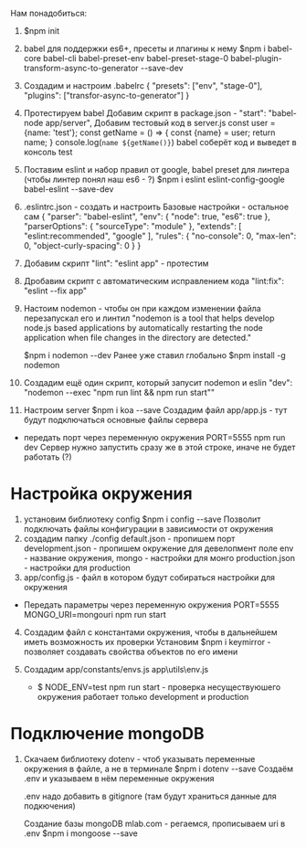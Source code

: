 Нам понадобиться:

1. $npm init
2. babel для поддержки es6+, пресеты и лпагины к нему
    $npm i babel-core babel-cli babel-preset-env babel-preset-stage-0 babel-plugin-transform-async-to-generator --save-dev
3. Создадим и настроим .babelrc
{
	"presets": ["env", "stage-0"],
	"plugins": ["transfor-async-to-generator"]
}
4. Протестируем babel
    Добавим скрипт в package.json - "start": "babel-node app/server",
    Добавим тестовый код в server.js
    const user = {name: 'test'}; const getName = () => { const {name} = user; return name; } console.log(`name ${getName()}`)
    babel соберёт код и выведет в консоль test
5. Поставим eslint и набор правил от google, babel preset для линтера (чтобы линтер понял наш es6 - ?)
    $npm i eslint eslint-config-google babel-eslint --save-dev
6. .eslintrc.json - создать и настроить
    Базовые настройки - остальное сам
    {
        "parser": "babel-eslint",
        "env": {
            "node": true,
            "es6": true
        },
        "parserOptions": {
            "sourceType": "module"
        },
        "extends": [
            "eslint:recommended",
            "google"
        ],
        "rules": {
            "no-console": 0,
            "max-len": 0,
            "object-curly-spacing": 0
        }
    }
7. Добавим скрипт "lint": "eslint app" - протестим 
8. Дробавим скрипт с автоматическим исправлением кода "lint:fix": "eslint --fix app"
9. Настоим nodemon - чтобы он при каждом изменении файла перезапускал его и линтил
    "nodemon is a tool that helps develop node.js based applications by automatically restarting the node application when file changes in the directory are detected."

    $npm i nodemon --dev
    Ранее уже ставил глобально $npm install -g nodemon
10. Создадим ещё один скрипт, который запусит nodemon и eslin
    "dev": "nodemon --exec \"npm run lint && npm run start\""
11. Настроим server 
    $npm i koa --save
    Создадим файл app/app.js - тут будут подключаться основные файлы сервера

- передать порт через переменную окружения PORT=5555 npm run dev
    Сервер нужно запустить сразу же в этой строке, иначе не будет работать (?)

# Настройка окружения
1. установим библиотеку config $npm i config --save
    Позволит подключать файлы конфигурации в зависимости от окружения
2. создадим папку ./config
    default.json  - пропишем порт
    development.json - пропишем окружение для девелопмент
        поле env - название окружения, mongo - настройки для монго
    production.json - настройки для production
3. app/config.js - файл в котором будут собираться настройки для окружения

- Передать параметры через переменную окружения
    PORT=5555 MONGO_URI=mongouri npm run start

4. Создадим файл с константами окружения, чтобы в дальнейшем иметь возможность их проверки
Установим $npm i keymirror - позволяет создавать свойства объектов по его имени

5. Создадим app/constants/envs.js
    app\utils\env.js

    - $ NODE_ENV=test npm run start - проверка несуществуюшего окружения
    работает только development и production 

# Подключение mongoDB 

1. Скачаем библиотеку dotenv - чтоб указывать переменные окружения в файле, а не в терминале
    $npm i dotenv --save
    Создаём .env и указываем в нём переменные окружения

    .env надо добавить в gitignore (там будут храниться данные для подкючения)

    Создание базы mongoDB
    mlab.com - регаемся, прописываем uri в .env
    $npm i mongoose --save